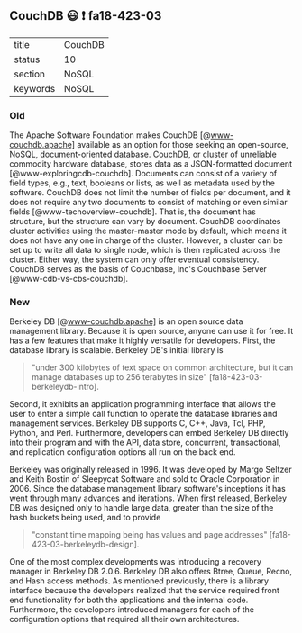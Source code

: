 ## CouchDB :smiley: :exclamation: fa18-423-03



|          |             |
| -------- | ----------- |
| title    | CouchDB     | 
| status   | 10          |
| section  | NoSQL       |
| keywords | NoSQL       |


### Old

The Apache Software Foundation makes CouchDB [@www-couchdb.apache] available as an option
for those seeking an open-source, NoSQL, document-oriented
database. CouchDB, or cluster of unreliable commodity hardware
database, stores data as a JSON-formatted document
[@www-exploringcdb-couchdb].  Documents can consist of a variety
of field types, e.g., text, booleans or lists, as well as metadata
used by the software. CouchDB does not limit the number of fields per
document, and it does not require any two documents to consist of
matching or even similar fields
[@www-techoverview-couchdb]. That is, the document has
structure, but the structure can vary by document.  CouchDB
coordinates cluster activities using the master-master mode by
default, which means it does not have any one in charge of the
cluster.  However, a cluster can be set up to write all data to single
node, which is then replicated across the cluster.  Either way, the
system can only offer eventual consistency. CouchDB serves as the
basis of Couchbase, Inc's Couchbase Server
[@www-cdb-vs-cbs-couchdb].


### New

Berkeley DB [@www-couchdb.apache] is an open source data management library. Because it is open
source, anyone can use it for free. It has a few features that make it highly
versatile for developers. First, the database library is scalable. Berkeley DB's
initial library is

> "under 300 kilobytes of text space on common architecture, but it can manage
> databases up to 256 terabytes in size" [fa18-423-03-berkeleydb-intro].

Second, it exhibits an application programming interface that allows the user to
enter a simple call function to operate the database libraries and management
services. Berkeley DB supports C, C++, Java, Tcl, PHP, Python, and Perl.
Furthermore, developers can embed Berkeley DB directly into their program and
with the API, data store, concurrent, transactional, and replication
configuration options all run on the back end.

Berkeley was originally released in 1996. It was developed by Margo Seltzer and
Keith Bostin of Sleepycat Software and sold to Oracle Corporation in 2006. Since
the database management library software's inceptions it has went through many
advances and iterations. When first released, Berkeley DB was designed only to
handle large data, greater than the size of the hash buckets being used, and to
provide

> "constant time mapping being has values and page addresses"
> [fa18-423-03-berkeleydb-design].

One of the most complex developments was introducing a recovery manager in
Berkeley DB 2.0.6. Berkeley DB also offers Btree, Queue, Recno, and Hash access
methods. As mentioned previously, there is a library interface because the
developers realized that the service required front end functionality for both
the applications and the internal code. Furthermore, the developers introduced
managers for each of the configuration options that required all their own
architectures.

